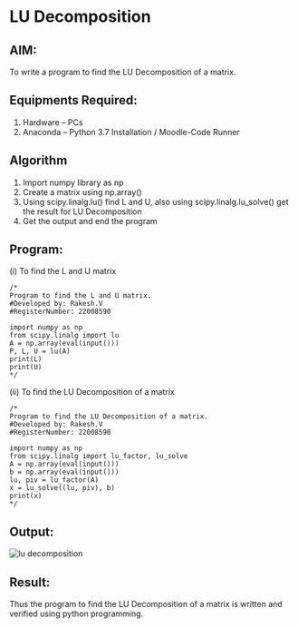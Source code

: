 # LU Decomposition 

## AIM:
To write a program to find the LU Decomposition of a matrix.

## Equipments Required:
1. Hardware – PCs
2. Anaconda – Python 3.7 Installation / Moodle-Code Runner

## Algorithm
1. Import numpy library as np
2. Create a matrix using np.array()
3. Using scipy.linalg.lu() find L and U, also using scipy.linalg.lu_solve() get the result for LU Decomposition
4. Get the output and end the program

## Program:
(i) To find the L and U matrix
```
/*
Program to find the L and U matrix.
#Developed by: Rakesh.V
#RegisterNumber: 22008590

import numpy as np
from scipy.linalg import lu
A = np.array(eval(input()))
P, L, U = lu(A)
print(L)
print(U)
*/
```
(ii) To find the LU Decomposition of a matrix
```
/*
Program to find the LU Decomposition of a matrix.
#Developed by: Rakesh.V
#RegisterNumber: 22008590

import numpy as np
from scipy.linalg import lu_factor, lu_solve
A = np.array(eval(input()))
b = np.array(eval(input()))
lu, piv = lu_factor(A)
x = lu_solve((lu, piv), b)
print(x)
*/
```

## Output:
![lu decomposition]()


## Result:
Thus the program to find the LU Decomposition of a matrix is written and verified using python programming.

